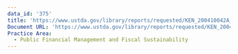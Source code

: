 ```yaml
---
data_id: '375'
title: 'https://www.ustda.gov/library/reports/requested/KEN_200410042A_v2.pdf'
Document URL: 'https://www.ustda.gov/library/reports/requested/KEN_200410042A_v2.pdf'
Practice Area:
  - Public Financial Management and Fiscal Sustainability
---
```

